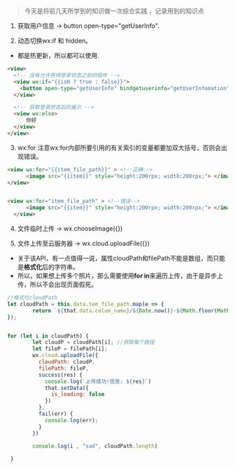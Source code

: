 > 今天是将前几天所学到的知识做一次综合实践 ，记录用到的知识点


1. 获取用户信息 -> button open-type="getUserInfo".


2. 动态切换wx:if 和 hidden。 
* 都是热更新，所以都可以使用.
```html
<view>
  <!-- 没有允许获得登录状态之前的组件 -->
  <view wx:if="{{isH ? true : false}}">
    <button open-type="getUserInfo" bindgetuserinfo="getUserInfomation"> 点击获取用户信息 </button>
  </view>

  <!-- 获取登录状态后的展示 -->
  <view wx:else>
      你好
  </view>
</view>
```

3. wx:for 注意wx:for内部所要引用的有关索引的变量都要加双大括号，否则会出现错误。
```html
<view wx:for="{{item_file_path}}" > <!--正确-->
      <image src="{{item}}" style="height:200rpx; width:200rpx;"> </image>
</view>


<view wx:for="item_file_path" > <!--错误-->
      <image src="{{item}}" style="height:200rpx; width:200rpx;"> </image>
  </view>
```


4. 文件临时上传 -> wx.chooseImage({})

5. 文件上传至云服务器 -> wx.cloud.uploadFile({})
* 关于该API，有一点值得一说，属性cloudPath和filePath不能是数组，而只能是**格式化**后的字符串。
* 所以，如果想上传多个照片，那么需要使用**for in**来遍历上传，由于是异步上传，所以不会出现页面假死。
```js
//格式化cloudPath
let cloudPath = this.data.tem_file_path.map(e => {
        return `${that.data.colum_name}/${Date.now()}-${Math.floor(Math.random(0, 1) * 1000)}` + e.match(/\.[^.]+?$/);
});


for (let i in cloudPath) {
        let cloudP = cloudPath[i]; //获取每个路径
        let fileP = filePath[i];
        wx.cloud.uploadFile({
          cloudPath: cloudP,
          filePath: fileP,
          success(res) {
            console.log(`上传成功!信息: ${res}`)
            that.setData({
              is_loading: false
            })
          },
          fail(err) {
            console.log(err);
          }
        })

        console.log(i , "sad", cloudPath.length)
        
 }

```

